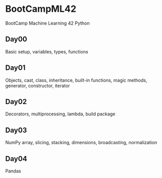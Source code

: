 # BootCampML42
BootCamp Machine Learning 42 Python

## Day00
Basic setup, variables, types, functions
## Day01
Objects, cast, class, inheritance, built-in functions, magic methods, generator, constructor, iterator

## Day02
Decorators, multiprocessing, lambda, build package

## Day03
NumPy array, slicing, stacking, dimensions, broadcasting, normalization

## Day04
Pandas

